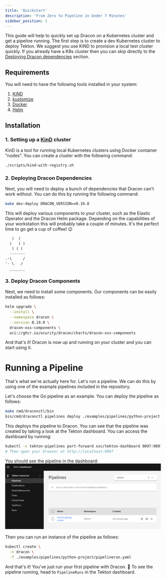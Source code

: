 ```yaml
---
title: 'Quickstart'
description: 'From Zero to Pipeline in Under 7 Minutes'
sidebar_position: 1
---
```


This guide will help to quickly set up Dracon on a Kubernetes cluster and get a
pipeline running. The first step is to create a dev Kubernetes cluster to deploy Tekton.
We suggest you use KiND to provision a local test cluster
quickly. If you already have a K8s cluster then you can skip directly to the
[Deploying Dracon dependencies](#2-deploying-dracon-dependencies) section.

## Requirements

You will need to have the following tools installed in your system:

1. [KiND](https://kind.sigs.k8s.io/docs/user/quick-start/#installation)
2. [kustomize](https://kubectl.docs.kubernetes.io/installation/kustomize/)
3. [Docker](https://docs.docker.com/engine/install/)
4. [Helm](https://helm.sh/docs/intro/install/)


## Installation
### 1. Setting up a [KinD](https://kind.sigs.k8s.io/) cluster

KinD is a tool for running local Kubernetes clusters using Docker container
“nodes”. You can create a cluster with the following command:

```bash
./scripts/kind-with-registry.sh
```

### 2. Deploying Dracon Dependencies

Next, you will need to deploy a bunch of dependencies that Dracon can't work without. You can do this by running the following command:

```bash
make dev-deploy DRACON_VERSION=v0.19.0
```

This will deploy various components to your cluster, such as the Elastic Operator and the Dracon Helm package. Depending on the capabilities of your workstation this will probably
take a couple of minutes. It's the perfect time to go get a cup of coffee! 😉

```text
   )  (
  (   ) )
   ) ( (
  -------
.-\     /
'- \   /
  _______
```



### 3. Deploy Dracon Components

Next, we need to install some components. Our components can be easily installed
as follows:

```bash
helm upgrade \
  --install \
  --namespace dracon \
  --version 0.19.0 \
  dracon-oss-components \
  oci://ghcr.io/ocurity/dracon/charts/dracon-oss-components
```

And that's it! Dracon is now up and running on your cluster and you can start using it.

# Running a Pipeline

That's what we're actually here for. Let's run a pipeline. We can do this by
using one of the example pipelines included in the repository.

Let's choose the Go pipeline as an example. You can deploy the pipeline as follows:

```bash
make cmd/draconctl/bin
bin/cmd/draconctl pipelines deploy ./examples/pipelines/python-project
```

This deploys the pipeline to Dracon. You can see that the pipeline was created
by taking a look at the Tekton dashboard. You can access the dashboard by running:

```bash
kubectl -n tekton-pipelines port-forward svc/tekton-dashboard 9097:9097
# Then open your browser at http://localhost:9097
```

You should see the pipeline in the dashboard:
![Screenshot of the Tekton Dashboard showing the Dracon Go Pipeline](/img/quickstart-pipeline.png)

Then you can run an instance of the pipeline as follows:

```bash
kubectl create \
  -n dracon \
  -f ./examples/pipelines/python-project/pipelinerun.yaml
```

And that's it! You've just run your first pipeline with Dracon. 🎉
To see the pipeline running, head to `PipelineRuns` in the Tekton dashboard.
